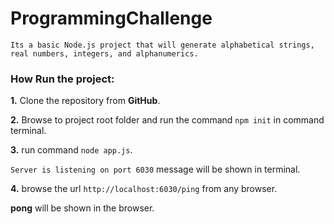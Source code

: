 # ProgrammingChallenge
```Its a basic Node.js project that will generate alphabetical strings, real numbers, integers, and alphanumerics.```

### How Run the project:

**1.** Clone the repository from **GitHub**.

**2.** Browse to project root folder and run the command `npm init` in command terminal.

**3.** run command `node app.js`.

```Server is listening on port 6030``` message will be shown in terminal.

**4.** browse the url ```http://localhost:6030/ping``` from any browser.

**pong** will be shown in the browser.





